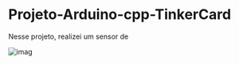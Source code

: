 # Projeto-Arduino-cpp-TinkerCard

  Nesse projeto, realizei um sensor de 
  
![imag](https://github.com/user-attachments/assets/a318b6ee-bb10-40b8-add4-95fb8471fec1)
